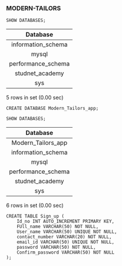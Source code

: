 ### MODERN-TAILORS



```
SHOW DATABASES;
```

| Database           |
|:------------------:|
| information_schema |
| mysql              |
| performance_schema |
| studnet_academy    |
| sys                |

5 rows in set (0.00 sec)


```
CREATE DATABASE Modern_Tailors_app;
```
```
SHOW DATABASES;
```

| Database           |
|:------------------:|
| Modern_Tailors_app |
| information_schema |
| mysql              |
| performance_schema |
| studnet_academy    |
| sys                |

6 rows in set (0.00 sec)

```
CREATE TABLE Sign_up (
	Id_no INT AUTO_INCREMENT PRIMARY KEY,
    FUll_name VARCHAR(50) NOT NULL,
    User_name VARCHAR(50) UNIQUE NOT NULL,
    contact_number VARCHAR(20) NOT NULL,
    email_id VARCHAR(50) UNIQUE NOT NULL,
    password VARCHAR(50) NOT NULL,
    Confirm_password VARCHAR(50) NOT NULL
);
```
